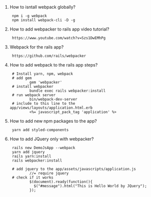 1. How to isntall webpack globally?
        
        npm i -g webpack
        npm install webpack-cli -D -g
        
2. How to add webpacker to rails app video tutorial?
      
        https://www.youtube.com/watch?v=Szs1DwEMhPg
3. Webpack for the rails app?

        https://github.com/rails/webpacker
        
4. How to add webpack to the rails app steps?
        
        # Install yarn, npm, webpack 
        # add gem
                gem 'webpacker'
        # install webpacker
                bundle exec rails webpacker:install
        # run webpack server
                bin/webpack-dev-server
        # include to this line to the app/views/layouts/application.html.erb
                <%= javascript_pack_tag 'application' %>
                
                
5. How to add new npm packages to the app?
        
        yarn add styled-components
6. How to add JQuery only with webpacker?
        
        rails new DemoJsApp --webpack
        yarn add jquery
        rails yarn:install
        rails webpacker:install
        
        # add jquery to the app/assets/javascripts/application.js
                //= require jquery
        # check if it works
                $(document).ready(function(){
                  $("#message").html("This is Hello World by JQuery");
                });
